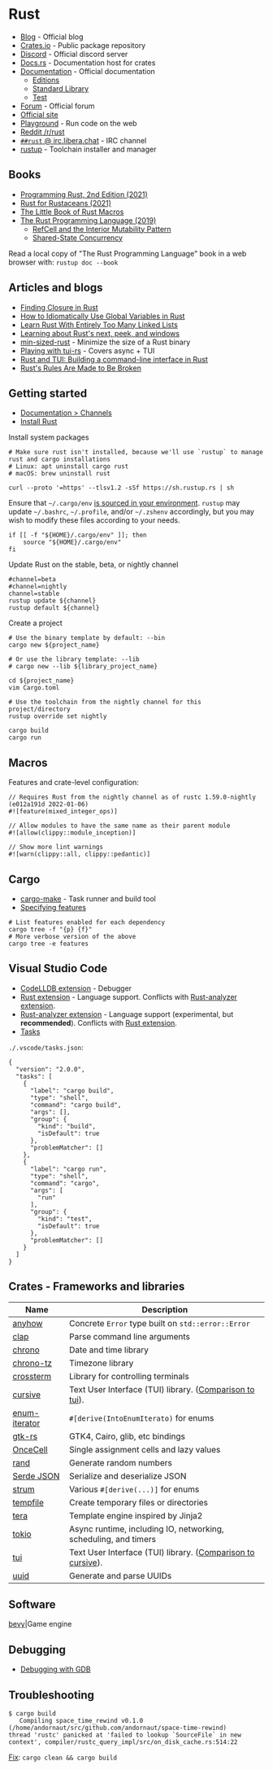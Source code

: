 # Rust

* [Blog](https://blog.rust-lang.org/) - Official blog
* [Crates.io](https://crates.io) - Public package repository
* [Discord](https://discord.gg/rust-lang) - Official discord server
* [Docs.rs](https://docs.rs/) - Documentation host for crates
* [Documentation](https://doc.rust-lang.org/) - Official documentation
  * [Editions](https://doc.rust-lang.org/edition-guide/editions/index.html)
  * [Standard Library](https://doc.rust-lang.org/std/index.html)
  * [Test](https://doc.rust-lang.org/test/index.html)
* [Forum](https://users.rust-lang.org/) - Official forum
* [Official site](https://www.rust-lang.org/)
* [Playground](https://play.rust-lang.org/) - Run code on the web
* [Reddit /r/rust](https://www.reddit.com/r/rust)
* [`##rust` @ irc.libera.chat](https://web.libera.chat/?chan=##rust) - IRC channel
* [rustup](https://rustup.rs/) - Toolchain installer and manager

## Books

* [Programming Rust, 2nd Edition (2021)](https://www.oreilly.com/library/view/programming-rust-2nd/9781492052586/)
* [Rust for Rustaceans (2021)](https://nostarch.com/rust-rustaceans)
* [The Little Book of Rust Macros](https://danielkeep.github.io/tlborm/book/index.html)
* [The Rust Programming Language (2019)](https://doc.rust-lang.org/book/)
  * [RefCell<T> and the Interior Mutability Pattern](https://doc.rust-lang.org/book/ch15-05-interior-mutability.html)
  * [Shared-State Concurrency](https://doc.rust-lang.org/book/ch16-03-shared-state.html)

Read a local copy of "The Rust Programming Language" book in a web browser with: `rustup doc --book`

## Articles and blogs

* [Finding Closure in Rust](https://huonw.github.io/blog/2015/05/finding-closure-in-rust/)
* [How to Idiomatically Use Global Variables in Rust](https://www.sitepoint.com/rust-global-variables/)
* [Learn Rust With Entirely Too Many Linked Lists](https://rust-unofficial.github.io/too-many-lists/)
* [Learning about Rust's next, peek, and windows](https://sts10.github.io/2020/10/06/peeking-the-pivot.html)
* [min-sized-rust](https://github.com/johnthagen/min-sized-rust) - Minimize the size of a Rust binary
* [Playing with tui-rs](https://monkeypatch.io/blog/2021/2021-05-31-rust-tui/) - Covers async + TUI
* [Rust and TUI: Building a command-line interface in Rust](https://blog.logrocket.com/rust-and-tui-building-a-command-line-interface-in-rust/)
* [Rust's Rules Are Made to Be Broken](https://blog.warp.dev/rules-are-made-to-be-broken/)

## Getting started

* [Documentation > Channels](https://rust-lang.github.io/rustup/concepts/channels.html)
* [Install Rust](https://www.rust-lang.org/tools/install)

Install system packages
```
# Make sure rust isn't installed, because we'll use `rustup` to manage rust and cargo installations
# Linux: apt uninstall cargo rust
# macOS: brew uninstall rust

curl --proto '=https' --tlsv1.2 -sSf https://sh.rustup.rs | sh
```

Ensure that `~/.cargo/env`
[is sourced in your environment](https://github.com/andornaut/dotfiles/blob/53bff380386a79c805b7bb8337f7c971b859103e/%24HOME/.bashrc.andornaut#L98). `rustup` may update `~/.bashrc`, `~/.profile`, and/or `~/.zshenv` accordingly, but you may wish to modify these files according to your needs.
```
if [[ -f "${HOME}/.cargo/env" ]]; then
    source "${HOME}/.cargo/env"
fi
```

Update Rust on the stable, beta, or nightly channel
```
#channel=beta
#channel=nightly
channel=stable
rustup update ${channel}
rustup default ${channel}
```

Create a project
```
# Use the binary template by default: --bin
cargo new ${project_name}

# Or use the library template: --lib
# cargo new --lib ${library_project_name}

cd ${project_name}
vim Cargo.toml

# Use the toolchain from the nightly channel for this project/directory
rustup override set nightly

cargo build
cargo run
```

## Macros

Features and crate-level configuration:
```
// Requires Rust from the nightly channel as of rustc 1.59.0-nightly (e012a191d 2022-01-06)
#![feature(mixed_integer_ops)]

// Allow modules to have the same name as their parent module
#![allow(clippy::module_inception)]

// Show more lint warnings
#![warn(clippy::all, clippy::pedantic)]
```

## Cargo

* [cargo-make](https://github.com/sagiegurari/cargo-make) - Task runner and build tool
* [Specifying features](https://doc.rust-lang.org/cargo/reference/specifying-dependencies.html)

```
# List features enabled for each dependency
cargo tree -f "{p} {f}"
# More verbose version of the above
cargo tree -e features
```

## Visual Studio Code

* [CodeLLDB extension](https://marketplace.visualstudio.com/items?itemName=vadimcn.vscode-lldb) - Debugger
* [Rust extension](https://marketplace.visualstudio.com/items?itemName=rust-lang.rust) - Language support. Conflicts with [Rust-analyzer extension](https://marketplace.visualstudio.com/items?itemName=matklad.rust-analyzer).
* [Rust-analyzer extension](https://marketplace.visualstudio.com/items?itemName=matklad.rust-analyzer) - Language support (experimental, but **recommended**). Conflicts with [Rust extension](https://marketplace.visualstudio.com/items?itemName=rust-lang.rust).
* [Tasks](https://code.visualstudio.com/docs/editor/tasks#vscode)

`./.vscode/tasks.json`:
```
{
  "version": "2.0.0",
  "tasks": [
    {
      "label": "cargo build",
      "type": "shell",
      "command": "cargo build",
      "args": [],
      "group": {
        "kind": "build",
        "isDefault": true
      },
      "problemMatcher": []
    },
    {
      "label": "cargo run",
      "type": "shell",
      "command": "cargo",
      "args": [
        "run"
      ],
      "group": {
        "kind": "test",
        "isDefault": true
      },
      "problemMatcher": []
    }
  ]
}
```

## Crates - Frameworks and libraries

Name | Description
--- | ---
[anyhow](https://github.com/dtolnay/anyhow)|Concrete `Error` type built on `std::error::Error`
[clap](https://github.com/clap-rs/clap)|Parse command line arguments
[chrono](https://github.com/chronotope/chrono)|Date and time library
[chrono-tz](https://github.com/chronotope/chrono-tz)|Timezone library
[crossterm](https://github.com/crossterm-rs/crossterm)|Library for controlling terminals
[cursive](https://github.com/gyscos/Cursive)|Text User Interface (TUI) library. ([Comparison to tui](https://github.com/gyscos/cursive/wiki/Cursive-vs-tui%E2%80%90rs)).
[enum-iterator](https://crates.io/crates/enum-iterator)|`#[derive(IntoEnumIterato)` for enums
[gtk-rs](https://gtk-rs.org/)|GTK4, Cairo, glib, etc bindings
[OnceCell](https://crates.io/crates/once_cell)|Single assignment cells and lazy values
[rand](https://github.com/rust-random/rand)|Generate random numbers
[Serde JSON](https://github.com/serde-rs/json)|Serialize and deserialize JSON
[strum](https://github.com/Peternator7/strum)|Various `#[derive(...)]` for enums
[tempfile](https://github.com/Stebalien/tempfile)|Create temporary files or directories
[tera](https://tera.netlify.app/)|Template engine inspired by Jinja2
[tokio](https://github.com/tokio-rs/tokio)|Async runtime, including IO, networking, scheduling, and timers
[tui](https://crates.io/crates/tui)|Text User Interface (TUI) library. ([Comparison to cursive](https://github.com/gyscos/cursive/wiki/Cursive-vs-tui%E2%80%90rs)).
[uuid](https://github.com/uuid-rs/uuid)|Generate and parse UUIDs

## Software

[bevy](https://bevyengine.org/)|Game engine

## Debugging

* [Debugging with GDB](https://blog.logrocket.com/debugging-rust-apps-with-gdb/)

## Troubleshooting

```
$ cargo build
   Compiling space_time_rewind v0.1.0 (/home/andornaut/src/github.com/andornaut/space-time-rewind)
thread 'rustc' panicked at 'failed to lookup `SourceFile` in new context', compiler/rustc_query_impl/src/on_disk_cache.rs:514:22
```

[Fix](https://github.com/rust-lang/rust/issues/70924): `cargo clean && cargo build`
